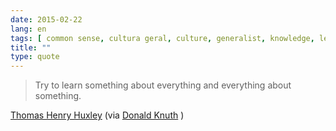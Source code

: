 ```yaml
---
date: 2015-02-22
lang: en
tags: [ common sense, cultura geral, culture, generalist, knowledge, learning, life, specialist ]
title: ""
type: quote
---
```


> Try to learn something about everything and everything about
> something.

[Thomas Henry Huxley](http://en.wikiquote.org/wiki/Thomas_Henry_Huxley)
(via [Donald Knuth](http://youtu.be/75Ju0eM5T2c?t=3m41s) )

